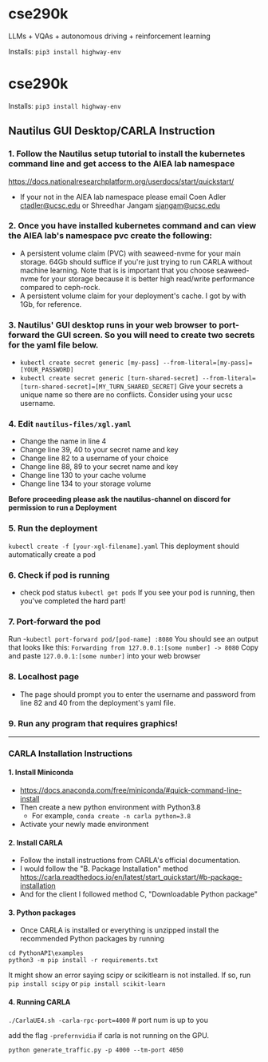 # cse290k
LLMs + VQAs + autonomous driving + reinforcement learning

Installs:
```pip3 install highway-env```

# cse290k

Installs:
```pip3 install highway-env```

## Nautilus GUI Desktop/CARLA Instruction

### 1. Follow the Nautilus setup tutorial to install the kubernetes command line and get access to the AIEA lab namespace

https://docs.nationalresearchplatform.org/userdocs/start/quickstart/

- If your not in the AIEA lab namespace please email Coen Adler <ctadler@ucsc.edu> or Shreedhar Jangam <sjangam@ucsc.edu>

### 2. Once you have installed kubernetes command and can view the AIEA lab's namespace pvc create the following:
- A persistent volume claim (PVC) with seaweed-nvme for your main storage. 64Gb should suffice if you're just trying to run CARLA without machine learning. Note that is is important that you choose seaweed-nvme for your storage because it is better high read/write performance compared to ceph-rock. 
- A persistent volume claim for your deployment's cache. I got by with 1Gb, for reference. 

### 3. Nautilus' GUI desktop runs in your web browser to port-forward the GUI screen. So you will need to create two secrets for the yaml file below.
- `kubectl create secret generic [my-pass] --from-literal=[my-pass]=[YOUR_PASSWORD]`
- `kubectl create secret generic [turn-shared-secret] --from-literal=[turn-shared-secret]=[MY_TURN_SHARED_SECRET]`
Give your secrets a unique name so there are no conflicts. Consider using your ucsc username.

### 4. Edit `nautilus-files/xgl.yaml`
- Change the name in line 4
- Change line 39, 40 to your secret name and key
- Change line 82 to a username of your choice
- Change line 88, 89 to your secret name and key
- Change line 130 to your cache volume
- Change line 134 to your storage volume

**Before proceeding please ask the nautilus-channel on discord for permission to run a Deployment**

### 5. Run the deployment
`kubectl create -f [your-xgl-filename].yaml`
This deployment should automatically create a pod

### 6. Check if pod is running
- check pod status `kubectl get pods`
If you see your pod is running, then you've completed the hard part!

### 7. Port-forward the pod
Run
-`kubectl port-forward pod/[pod-name] :8080`
You should see an output that looks like this: `Forwarding from 127.0.0.1:[some number] -> 8080`
Copy and paste `127.0.0.1:[some number]` into your web browser 

### 8. Localhost page 
- The page should prompt you to enter the username and password from line 82 and 40 from the deployment's yaml file. 

### 9. Run any program that requires graphics! 

---

### CARLA Installation Instructions

#### 1. Install Miniconda
- https://docs.anaconda.com/free/miniconda/#quick-command-line-install
- Then create a new python environment with Python3.8
    - For example, `conda create -n carla python=3.8`
- Activate your newly made environment

#### 2. Install CARLA
- Follow the install instructions from CARLA's official documentation.
- I would follow the "B. Package Installation" method
https://carla.readthedocs.io/en/latest/start_quickstart/#b-package-installation
- And for the client I followed method C, "Downloadable Python package"

#### 3. Python packages
- Once CARLA is installed or everything is unzipped install the recommended Python packages by running
```
cd PythonAPI\examples
python3 -m pip install -r requirements.txt 
```
It might show an error saying scipy or scikitlearn is not installed. If so, run `pip install scipy` or `pip install scikit-learn`

#### 4. Running CARLA 

`./CarlaUE4.sh -carla-rpc-port=4000` # port num is up to you

add the flag `-prefernvidia` if carla is not running on the GPU.

`python generate_traffic.py -p 4000 --tm-port 4050`
